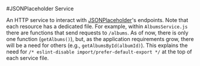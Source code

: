 #JSONPlaceholder Service

An HTTP service to interact with [JSONPlaceholder](https://jsonplaceholder.typicode.com/)'s endpoints. Note that each resource has a dedicated file. For example, within `AlbumsService.js` there are functions that send requests to `/albums`. As of now, there is only one function (`getAlbums()`), but, as the application requirements grow, there will be a need for others (e.g., `getAlbumsById(albumId)`). This explains the need for `/* eslint-disable import/prefer-default-export */` at the top of each service file.
